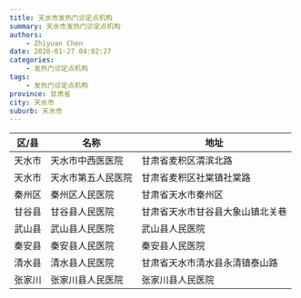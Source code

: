 ```yaml
---
title: 天水市发热门诊定点机构
summary: 天水市发热门诊定点机构
authors: 
    - Zhiyuan Chen
date: 2020-01-27 04:02:27
categories: 
    - 发热门诊定点机构
tags: 
    - 发热门诊定点机构
province: 甘肃省
city: 天水市
suburb: 天水市
---
```


|  区/县  |  名称  |  地址  |
|------|-------|------|
|  天水市  |  天水市中西医医院  |  甘肃省麦积区渭滨北路  
|  天水市  |  天水市第五人民医院  |  甘肃省麦积区社棠镇社棠路  
|  秦州区  |  秦州区人民医院  |  甘肃省天水市秦州区  
|  甘谷县  |  甘谷县人民医院  |  甘肃省天水市甘谷县大象山镇北关巷  
|  武山县  |  武山县人民医院  |  武山县人民医院  
|  秦安县  |  秦安县人民医院  |  秦安县人民医院  
|  清水县  |  清水县人民医院  |  甘肃省天水市清水县永清镇泰山路  
|  张家川  |  张家川县人民医院  |  张家川县人民医院  

